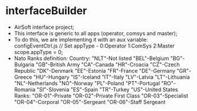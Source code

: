 # interfaceBuilder

- AirSoft interface project;
- This interface is generic to all apps (operator, comsys and master);
- To do this, we are implementing it with an aux variable:
    configEventCtrl.js
    // Set appType - 0:Operator 1:ComSys 2:Master
    scope.appType = 0;
- Nato Ranks definition:
    Country:
        "NLT"-Not listed
        "BEL"-Belgium
        "BG"-Bulgaria
        "GB"-British Army
        "CA"-Canada
        "HR"-Croacia
        "CZ"-Czech Republic
        "DK"-Denmark
        "EE"-Estonia
        "FR"-France
        "DE"-Germany
        "GR"-Greece
        "HU"-Hungary
        "IS"-Iceland
        "IT"-Italy
        "LV"-Latvia
        "LT"-Lithuania
        "NL"-Netherlands
        "NO"-Norway
        "PL"-Poland
        "PT"-Portugal
        "RO"-Romania
        "SI"-Slovenia
        "ES"-Spain
        "TR"-Turkey
        "US"-United States
    Ranks:
        "OR-01"-Private
        "OR-02"-Private First Class
        "OR-03"-Specialist
        "OR-04"-Corporal
        "OR-05"-Sergeant
        "OR-06"-Staff Sergeant